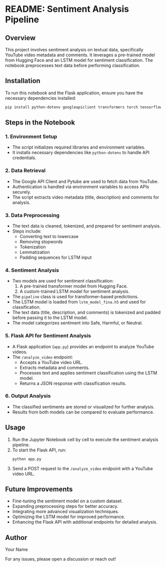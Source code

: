 # README: Sentiment Analysis Pipeline

## Overview
This project involves sentiment analysis on textual data, specifically YouTube video metadata and comments. It leverages a pre-trained model from Hugging Face and an LSTM model for sentiment classification. The notebook preprocesses text data before performing classification.

## Installation
To run this notebook and the Flask application, ensure you have the necessary dependencies installed:
```bash
pip install python-dotenv googleapiclient transformers torch tensorflow keras flask nltk pytube
```

## Steps in the Notebook

### 1. Environment Setup
- The script initializes required libraries and environment variables.
- It installs necessary dependencies like `python-dotenv` to handle API credentials.

### 2. Data Retrieval
- The Google API Client and Pytube are used to fetch data from YouTube.
- Authentication is handled via environment variables to access APIs securely.
- The script extracts video metadata (title, description) and comments for analysis.

### 3. Data Preprocessing
- The text data is cleaned, tokenized, and prepared for sentiment analysis.
- Steps include:
  - Converting text to lowercase
  - Removing stopwords
  - Tokenization
  - Lemmatization
  - Padding sequences for LSTM input

### 4. Sentiment Analysis
- Two models are used for sentiment classification:
  1. A pre-trained transformer model from Hugging Face.
  2. A custom-trained LSTM model for sentiment analysis.
- The `pipeline` class is used for transformer-based predictions.
- The LSTM model is loaded from `lstm_model_fina.h5` and used for classification.
- The text data (title, description, and comments) is tokenized and padded before passing it to the LSTM model.
- The model categorizes sentiment into Safe, Harmful, or Neutral.

### 5. Flask API for Sentiment Analysis
- A Flask application (`app.py`) provides an endpoint to analyze YouTube videos.
- The `/analyze_video` endpoint:
  - Accepts a YouTube video URL.
  - Extracts metadata and comments.
  - Processes text and applies sentiment classification using the LSTM model.
  - Returns a JSON response with classification results.

### 6. Output Analysis
- The classified sentiments are stored or visualized for further analysis.
- Results from both models can be compared to evaluate performance.

## Usage
1. Run the Jupyter Notebook cell by cell to execute the sentiment analysis pipeline.
2. To start the Flask API, run:
   ```bash
   python app.py
   ```
3. Send a POST request to the `/analyze_video` endpoint with a YouTube video URL.

## Future Improvements
- Fine-tuning the sentiment model on a custom dataset.
- Expanding preprocessing steps for better accuracy.
- Integrating more advanced visualization techniques.
- Optimizing the LSTM model for improved performance.
- Enhancing the Flask API with additional endpoints for detailed analysis.

## Author
Your Name

For any issues, please open a discussion or reach out!

